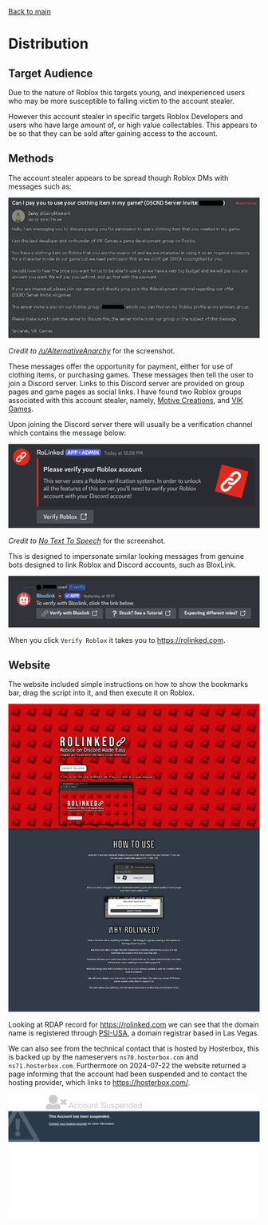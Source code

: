 [Back to main](./README.md)

# Distribution

## Target Audience

Due to the nature of Roblox this targets young, and inexperienced users who may be more susceptible to falling victim to the account stealer.

However this account stealer in specific targets Roblox Developers and users who have large amount of, or high value collectables. This appears to be so that they can be sold after gaining access to the account.

## Methods

The account stealer appears to be spread though Roblox DMs with messages such as:

![](./assets/roblox/vlkGames.png)

_Credit to [/u/AlternativeAnarchy](https://www.reddit.com/user/AlternativeAnarchy/)_ for the screenshot.

These messages offer the opportunity for payment, either for use of clothing items, or purchasing games. These messages then tell the user to join a Discord server. Links to this Discord server are provided on group pages and game pages as social links. I have found two Roblox groups associated with this account stealer, namely, [Motive Creations](https://www.roblox.com/groups/34125328/Motive-Creations#!/about), and [VlK Games](https://www.roblox.com/groups/34265071/VlK-Games#!/about).

Upon joining the Discord server there will usually be a verification channel which contains the message below:

![](./assets/discord/verifyMessage.png)

_Credit to [No Text To Speech](https://www.youtube.com/@NoTextToSpeech)_ for the screenshot.

This is designed to impersonate similar looking messages from genuine bots designed to link Roblox and Discord accounts, such as BloxLink.

![](./assets/discord/bloxlink.png)

When you click `Verify Roblox` it takes you to https://rolinked.com.

## Website

The website included simple instructions on how to show the bookmarks bar, drag the script into it, and then execute it on Roblox.

![](./assets/website/website.png)

Looking at RDAP record for https://rolinked.com we can see that the domain name is registered through [PSI-USA](https://www.psi-usa.info/), a domain registrar based in Las Vegas.

We can also see from the technical contact that is hosted by Hosterbox, this is backed up by the nameservers `ns70.hosterbox.com` and `ns71.hosterbox.com`. Furthermore on 2024-07-22 the website returned a page informing that the account had been suspended and to contact the hosting provider, which links to https://hosterbox.com/.

![](./assets/website/accountSuspended.png)
